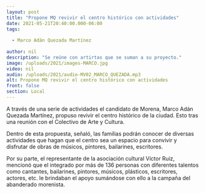```yaml
---
layout: post
title: "Propone MQ revivir el centro histórico con actividades"
date: 2021-05-21T20:40:00.000-06:00
tags:
  
  - Marco Adán Quezada Martínez
  
author: nil
description: "Se reúne con artirtas que se suman a su proyecto."
image: /uploads/2021/images-MARCO.jpg
video: nil
audio: /uploads/2021/audio-MV02_MARCO_QUEZADA.mp3
alt: Propone MQ revivir el centro histórico con actividades
front: false
section: Local
---
```


A través de una serie de actividades el candidato de Morena, Marco Adán Quezada Martínez, propuso revivir el centro histórico de la ciudad. Esto tras una reunión con el Colectivo de Arte y Cultura. 

Dentro de esta propuesta, señaló, las familias podrán conocer de diversas actividades que hagan que el centro sea un espacio para convivir y disfrutar de obras de músicos, pintores, bailarines, escritores.

Por su parte, el representante de la asociación cultural Víctor Ruiz, mencionó que el integrado por más de 136 personas con diferentes talentos como cantantes, bailarines, pintores, músicos, plásticos, escritores, actores, etc. le brindaban el apoyo sumándose con ello a la campaña del abanderado morenista.
